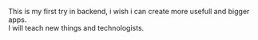 This is my first try in backend, i wish i can create more usefull and bigger apps.  
I will teach new things and technologists.
